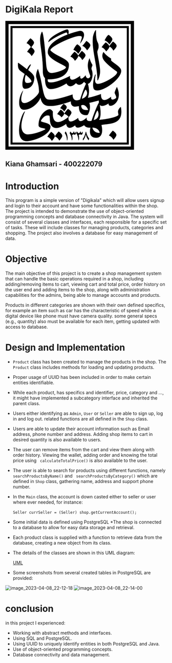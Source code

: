 # DigiKala Report

![](https://github.com/kianaghamsari/Second-Assignment/blob/develop/uni.png)

## Kiana Ghamsari - 400222079


# Introduction

This program is a simple version of "Digikala" which will allow users signup and login to their account and have some functionalities within the shop. The project is intended to demonstrate the use of object-oriented programming concepts and database connectivity in Java. The system will consist of several classes and interfaces, each responsible for a specific set of tasks. These will include classes for managing products, categories and shopping. The project also involves a database for easy management of data.

# Objective

The main objective of this project is to create a shop management system that can handle the basic operations required in a shop, including adding/removing items to cart, viewing cart and total price, order history on the user end and adding items to the shop, along with administration capabilities for the admins, being able to manage accounts and products.

Products in different categories are shown with their own defined specifics, for example an item such as car has the characteristic of speed while a digital device like phone must have camera quality. some general specs (e.g., quantity) also must be available for each item, getting updated with access to database.

# Design and Implementation

* `Product` class has been created to manage the products in the shop. The `Product` class includes methods for loading and updating products.
* Proper usage of UUID has been included in order to make certain entities identifiable.
* While each product, has specifics and identifier, price, category and …, it might have implemented a subcategory interface and inherited the parent class.
* Users either identifying as `Admin`, `User` or `Seller` are able to sign up, log in and log out. related functions are all defined in the `Shop` class.
* Users are able to update their account information such as Email address, phone number and address. Adding shop items to cart in desired quantity is also available to users.
* The user can remove items from the cart and view them along with order history. Viewing the wallet, adding order and knowing the total price using ` calculateTotalPrice()` is also available to the user.
* The user is able to search for products using different functions, namely `searchProductsByName()` and ` searchProductsByCategory()` which are defined in `Shop` class, gathering name, address and support phone number.
* In the `Main` class, the account is down casted either to seller or user where ever needed, for instance:

     `Seller currSeller = (Seller) shop.getCurrentAccount();`
* Some initial data is defined using PostgreSQL
*The shop is connected to a database to allow for easy data storage and retrieval.
* Each product class is supplied with a function to retrieve data from the database, creating a new object from its class.
* The details of the classes are shown in this UML diagram:

   [UML](https://lucid.app/lucidchart/08d76616-2181-4c33-81df-2a40e49c6356/edit?viewport_loc=-410%2C-2697%2C18934%2C9091%2C1YLM5Gasw73m&invitationId=inv_01e247fc-3dc0-42f7-b931-a4e99b681f27)
* Some screenshots from several created tables in PostgreSQL are provided: 

![image_2023-04-08_22-12-18](https://user-images.githubusercontent.com/90266554/230738925-3eac8b21-0383-422f-ab8d-9cf423628a8e.png)
![image_2023-04-08_22-14-00](https://user-images.githubusercontent.com/90266554/230738934-f5e2465a-4f2d-478e-99bb-0ac9d26f0993.png)

# conclusion

in this project I experienced:

*  Working with abstract methods and interfaces.
*  Using SQL and PostgreSQL.
*  Using UUID to uniquely identify entities in both PostgreSQL and Java.
*  Use of object-oriented programming concepts.
*  Database connectivity and data management.

